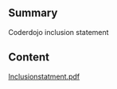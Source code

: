 ## Summary

 Coderdojo inclusion statement 

## Content

[Inclusionstatment.pdf](../files/Inclusionstatment.pdf)
